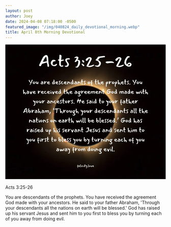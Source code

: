```yaml
---
layout: post
author: Joey
date: 2024-04-08 07:18:00 -0500
featured_image: "/img/040824_daily_devotional_morning.webp"
title: April 8th Morning Devotional
---
```


[![April 8th 2024 - Morning Devotional](/img/040824_daily_devotional_morning.webp)](/img/040824_daily_devotional_morning.webp)

Acts 3:25-26

You are descendants of the prophets. You have received the agreement God made with your ancestors. He said to your father Abraham, 'Through your descendants all the nations on earth will be blessed.' God has raised up his servant Jesus and sent him to you first to bless you by turning each of you away from doing evil.